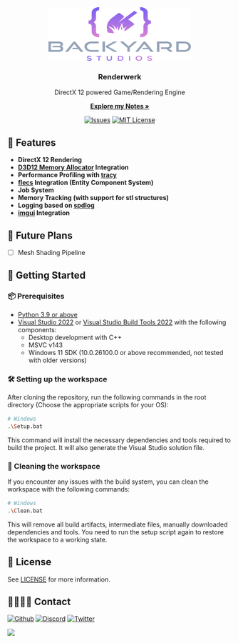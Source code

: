 <a name="readme-top"></a>

<div align="center">
  <a href="https://github.com/Backyard-Studios/Renderwerk">
    <img src="https://raw.githubusercontent.com/Backyard-Studios/Branding/24006b7753330c3193ae399bb792a810304aea37/Logo/Logo.svg" alt="Logo" width="320" height="120">
  </a>
  <h3 align="center">Renderwerk</h3>
  <p>DirectX 12 powered Game/Rendering Engine</p>
  <p align="center">
    <a href="https://github.com/Drischdaan/Research/blob/main/Projects/Renderwerk/README.md"><strong>Explore my Notes »</strong></a>
  </p>
</div>

<div align="center">

[![Issues][issues-shield]][issues-url]
[![MIT License][license-shield]][license-url]

</div>

## 🎨 Features

- **DirectX 12 Rendering**
- **[D3D12 Memory Allocator](https://github.com/GPUOpen-LibrariesAndSDKs/D3D12MemoryAllocator) Integration**
- **Performance Profiling with [tracy](https://github.com/wolfpld/tracy)**
- **[flecs](https://github.com/SanderMertens/flecs) Integration (Entity Component System)**
- **Job System**
- **Memory Tracking (with support for stl structures)**
- **Logging based on [spdlog](https://github.com/gabime/spdlog)**
- **[imgui](https://github.com/ocornut/imgui) Integration**

## 🔮 Future Plans

- [ ] Mesh Shading Pipeline

## 🚀 Getting Started

### 📦 Prerequisites

- [Python 3.9 or above](https://www.python.org/downloads/)
- [Visual Studio 2022](https://visualstudio.microsoft.com/downloads/) or [Visual Studio Build Tools 2022](https://visualstudio.microsoft.com/downloads/?q=build+tools) with the following components:
  - Desktop development with C++
  - MSVC v143
  - Windows 11 SDK (10.0.26100.0 or above recommended, not tested with older versions)

### 🛠️ Setting up the workspace

After cloning the repository, run the following commands in the root directory (Choose the appropriate scripts for your OS):

```bash
# Windows
.\Setup.bat
```

This command will install the necessary dependencies and tools required to build the project. It will also generate the Visual Studio solution file.

### 🧹 Cleaning the workspace

If you encounter any issues with the build system, you can clean the workspace with the following commands:

```bash
# Windows
.\Clean.bat
```

This will remove all build artifacts, intermediate files, manually downloaded dependencies and tools. You need to run the setup script again to restore the workspace to a working state.

## 📜 License

See [LICENSE](./LICENSE) for more information.

## 🫱🏽‍🫲🏽 Contact

[![Github][github]][github-url]
[![Discord][discord]][discord-url]
[![Twitter][twitter]][twitter-url]

<div>
    <a href="https://www.buymeacoffee.com/Drischdaan">
      <img src="https://img.buymeacoffee.com/button-api/?text=Buy me a pizza&emoji=🍕&slug=Drischdaan&button_colour=BD5FFF&font_colour=ffffff&font_family=Lato&outline_colour=000000&coffee_colour=FFDD00" />
    </a>
</div>

<!-- Variables -->

[issues-shield]: https://img.shields.io/github/issues/Backyard-Studios/Renderwerk.svg?style=for-the-badge
[issues-url]: https://github.com/Backyard-Studios/Renderwerk/issues
[license-shield]: https://img.shields.io/github/license/Backyard-Studios/Renderwerk.svg?style=for-the-badge
[license-url]: https://github.com/Backyard-Studios/Renderwerk/blob/master/LICENSE.txt

<!-- Socials -->

[github]: https://skillicons.dev/icons?i=github
[github-url]: https://github.com/Drischdaan
[discord]: https://skillicons.dev/icons?i=discord
[discord-url]: https://discord.com/users/244115221776433152
[twitter]: https://skillicons.dev/icons?i=twitter
[twitter-url]: https://twitter.com/Drischdaan
